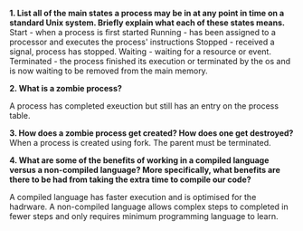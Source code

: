 **1. List all of the main states a process may be in at any point in time on a standard Unix system. Briefly explain what each of these states means.**
Start - when a process is first started
Running - has been assigned to a processor and executes the process' instructions 
Stopped - received a signal, process has stopped. 
Waiting - waiting for a resource or event. 
Terminated - the process finished its execution or terminated by the os and is now waiting to be removed from the main memory. 


**2. What is a zombie process?**

A process has completed exeuction but still has an entry on the process table. 


**3. How does a zombie process get created? How does one get destroyed?**
When a process is created using fork. The parent must be terminated.



**4. What are some of the benefits of working in a compiled language versus a non-compiled language? More specifically, what benefits are there to be had from taking the extra time to compile our code?**

A compiled language has faster execution and is optimised for the hadrware. A non-compiled language allows complex steps to completed in fewer steps and only requires minimum programming language to learn. 